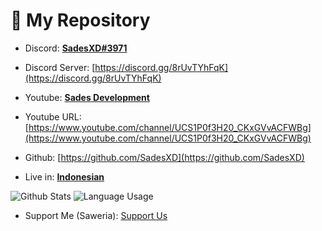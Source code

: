 # 📂 My Repository

- Discord: <b><u>SadesXD#3971</u></b>

- Discord Server: [https://discord.gg/8rUvTYhFqK](https://discord.gg/8rUvTYhFqK)

- Youtube: <b><u>Sades Development</u></b>

- Youtube URL: [https://www.youtube.com/channel/UCS1P0f3H20_CKxGVvACFWBg](https://www.youtube.com/channel/UCS1P0f3H20_CKxGVvACFWBg)
- Github: [https://github.com/SadesXD](https://github.com/SadesXD)

- Live in: <b><u>Indonesian</u></b>

![Github Stats](https://github-readme-stats.vercel.app/api?username=sadesxd&show_icons=true&theme=midnight-purple)
![Language Usage](https://github-readme-stats.vercel.app/api/top-langs/?username=sadesxd&layout=compact&theme=midnight-purple)

- Support Me (Saweria): [Support Us](https://saweria.co/sadesxdgt)
